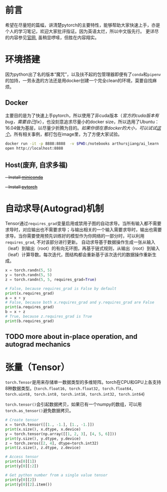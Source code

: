 # 前言
希望在尽量短的篇幅，讲清楚pytorch的主要特性，能够帮助大家快速上手，亦是个人的学习笔记，欢迎大家批评指证。因为英语太烂，所以中文版先行。
更详尽的内容参见[官网](https://pytorch.org/docs/stable/), 虽稍显啰嗦，但胜在内容翔实。
# 环境搭建
因为python出了名的版本“魔咒”，以及扶不起的包管理器即便有了`conda`和`pipenv`的加持，一劳永逸的方法还是用docker创建一个完全clean的环境，莫要自找麻烦。


## Docker
主要目的是为了快速上手pytorch，所以使用了非cuda版本（_官方的cuda版本有bug，需要自己fix_），也没刻意追求尽量小的docker size，所以选用了Ubuntu：16.04做为基层，以尽量少折腾为目的。_如果你很在意docker的大小，可以试试[这个](https://hub.docker.com/r/petronetto/pytorch-alpine/~/dockerfile/)_。所有相关事例，都打包在image里，为了方便大家试验。
```sh
docker run -it -p 8888:8888  -v $PWD:/notebooks arthursjiang/ai_learn
open http://localhost:8888
```

## Host(废弃, 自求多福)
~~- Install [miniconda](https://conda.io/miniconda.html)~~

~~- Install [pytorch](https://pytorch.org/features)~~
# 自动求导(Autograd)机制
Tensor通过`requires_grad`变量启用或禁用子图的自动求导。当所有输入都不需要求导时，对应输出也不需要求导；与输出相关的一个输入需要求导时，输出也需要求导。当你需要使用预先训练好的模型作为你网络的一部分时，可以利用`requires_grad`, 不对该部分进行更新。
自动求导基于数据操作生成一张从输入（leaf）到输出（root）的有向无环图，再基于链式规则，从输出（root）到输入（leaf）计算导数。每次迭代，图结构都会重新基于该次迭代的数据操作重新生成。
```python
x = torch.randn(5, 5)
y = torch.randn(5, 5)
z = torch.randn(5, 5, requires_grad=True)

# False, because requires_grad is False by default
print(x.requires_grad)
a = x + y
# False, because both x.requires_grad and y.requires_grad are False
print(a.requires_grad)
b = x + z
# True, because z.requires_grad is True
print(b.requires_grad)
```
## TODO more about in-place operation, and autograd mechanics

# 张量（Tensor）
`torch.Tensor`是用来存储单一数据类型的多维矩阵。torch在CPU和GPU上各支持8种数据类型。(`torch.float16, torch.float32, torch.float64, torch.uint8, torch.int8, torch.int16, torch.int32, torch.int64`)

`torch.tensor()`会引起数据拷贝，如果已有一个numpy的数组，可以用`torch.as_tensor()`避免数据拷贝。
```python
# Create tensor
x = torch.tensor([[1., -1.], [1., -1.]])
print(x.size(), x.dtype, x.device)
y = torch.tensor(np.array([[1, 2, 3], [4, 5, 6]]))
print(y.size(), y.dtype, y.device)
z = torch.zeros([2, 4], dtype=torch.int32)
print(z.size(), z.dtype, z.device)

# Access tensor
print(x[0][1])
print(y[0][:2])

# Get python number from a single value tensor
print(y[0][2])
print(y[0][2].item())
```

